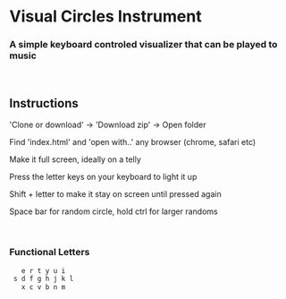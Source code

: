 # Visual Circles Instrument 

### A simple keyboard controled visualizer that can be played to music

<br/>

## Instructions

'Clone or download' -> 'Download zip' -> Open folder

Find 'index.html' and 'open with..' any browser (chrome, safari etc) 

Make it full screen, ideally on a telly

Press the letter keys on your keyboard to light it up

Shift + letter to make it stay on screen until pressed again

Space bar for random circle, hold ctrl for larger randoms
  
<br/>

### Functional Letters
```python
   e r t y u i
 s d f g h j k l
   x c v b n m  
```